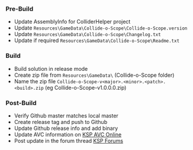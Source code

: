 ### Pre-Build
* Update AssemblyInfo for ColliderHelper project
* Update `Resources\GameData\Collide-o-Scope\Collide-o-Scope.version`
* Update `Resources\GameData\Collide-o-Scope\Changelog.txt`
* Update if required `Resources\GameData\Collide-o-Scope\Readme.txt`

### Build
* Build solution in release mode
* Create zip file from `Resources\GameData\` (Collide-o-Scope folder)
* Name the zip file `Collide-o-Scope-v<major>.<minor>.<patch>.<build>.zip` (eg Collide-o-Scope-v1.0.0.0.zip)

### Post-Build
* Verify Github master matches local master
* Create release tag and push to Github
* Update Github release info and add binary
* Update AVC information on [KSP AVC Online](https://ksp-avc.cybutek.net/?page=My_Versions)
* Post update in the forum thread [KSP Forums](http://forum.kerbalspaceprogram.com/index.php?/topic/149706-12-collide-o-scope-v100/)

